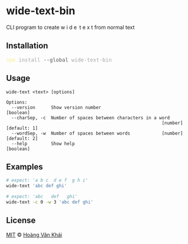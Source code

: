 # wide-text-bin

CLI program to create w i d e t e x t from normal text

## Installation

<pre><font color="#F9EE98">npm</font><font color="#A7A7A7"> install </font><font color="#5F5A60">--global</font><font color="#A7A7A7"> wide-text-bin</font></pre>

## Usage

```
wide-text <text> [options]

Options:
  --version      Show version number                                   [boolean]
  --charSep, -c  Number of spaces between characters in a word
                                                           [number] [default: 1]
  --wordSep, -w  Number of spaces between words            [number] [default: 2]
  --help         Show help                                             [boolean]
```

## Examples

```sh
# expect: 'a b c  d e f  g h i'
wide-text 'abc def ghi'

# expect: 'abc   def   ghi'
wide-text -c 0 -w 3 'abc def ghi'
```

## License

[MIT](https://git.io/fxKXN) © [Hoàng Văn Khải](https://github.com/KSXGitHub)
